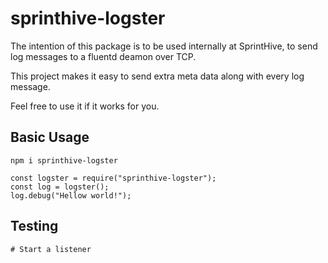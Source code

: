 # sprinthive-logster

The intention of this package is to be used internally at SprintHive, 
to send log messages to a fluentd deamon over TCP.

This project makes it easy to send extra meta data along with every 
log message.
   
Feel free to use it if it works for you.

## Basic Usage

    npm i sprinthive-logster
    
    const logster = require("sprinthive-logster");
    const log = logster();
    log.debug("Hellow world!");

## Testing

    # Start a listener 